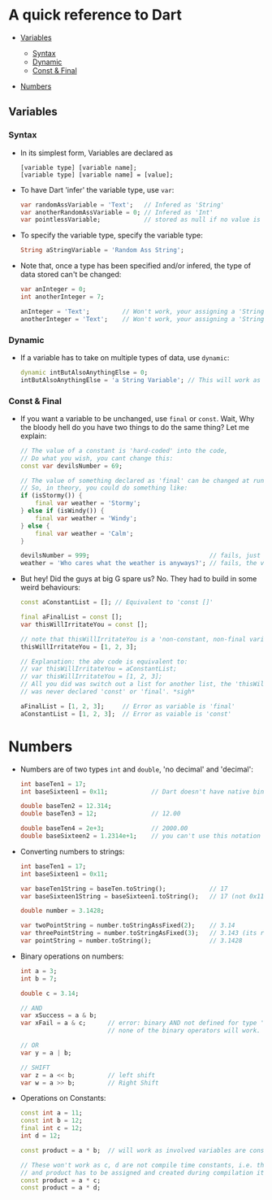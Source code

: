 # A quick reference to Dart
- [Variables](#Variables)
    - [Syntax](#Syntax)
    - [Dynamic](#Dynamic)
    - [Const & Final](#Const%20&%20Final)

- [Numbers](#Numbers)

## Variables
### Syntax
- In its simplest form, Variables are declared as

    ```
    [variable type] [variable name];
    [variable type] [variable name] = [value];
    ```

- To have Dart 'infer' the variable type, use `var`:

    ```dart
    var randomAssVariable = 'Text';   // Infered as 'String'
    var anotherRandomAssVariable = 0; // Infered as 'Int'
    var pointlessVariable;            // stored as null if no value is specified
    ```

- To specify the variable type, specify the variable type:

    ```dart
    String aStringVariable = 'Random Ass String';
    ```

- Note that, once a type has been specified and/or infered, the type of data stored can't be changed:

    ```dart
    var anInteger = 0;
    int anotherInteger = 7;

    anInteger = 'Text';         // Won't work, your assigning a 'String' to an 'int'
    anotherInteger = 'Text';    // Won't work, your assigning a 'String' to an 'int'
    ```

### Dynamic
- If a variable has to take on multiple types of data, use `dynamic`:

    ```dart
    dynamic intButAlsoAnythingElse = 0;
    intButAlsoAnythingElse = 'a String Variable'; // This will work as the variable was declared 'dynamic'
    ```

### Const & Final
- If you want a variable to be unchanged, use `final` or `const`. Wait, Why the bloody hell do
you have two things to do the same thing? Let me explain:

    ```dart
    // The value of a constant is 'hard-coded' into the code,
    // Do what you wish, you cant change this:
    const var devilsNumber = 69;

    // The value of something declared as 'final' can be changed at runtime but assigned only once,
    // So, in theory, you could do something like:
    if (isStormy()) {
        final var weather = 'Stormy';
    } else if (isWindy()) {
        final var weather = 'Windy';
    } else {
        final var weather = 'Calm';
    }

    devilsNumber = 999;                                 // fails, just the same value every time
    weather = 'Who cares what the weather is anyways?'; // fails, the value isn't necessarily same each time tho
    ```

- But hey! Did the guys at big G spare us? No. They had to build in some weird behaviours:
    
    ```dart
    const aConstantList = []; // Equivalent to 'const []'
    
    final aFinalList = const [];
    var thisWillIrritateYou = const [];

    // note that thisWillIrritateYou is a 'non-constant, non-final variable' and hence will work like:
    thisWillIrritateYou = [1, 2, 3];
    
    // Explanation: the abv code is equivalent to:
    // var thisWillIrritateYou = aConstantList;
    // var thisWillIrritateYou = [1, 2, 3];
    // All you did was switch out a list for another list, the 'thisWillIrritateYou' variable
    // was never declared 'const' or 'final'. *sigh*

    aFinalList = [1, 2, 3];     // Error as variable is 'final'
    aConstantList = [1, 2, 3];  // Error as vaiable is 'const'
    ```
# Numbers
- Numbers are of two types `int` and `double`, 'no decimal' and 'decimal':
    ```dart
    int baseTen1 = 17;
    int baseSixteen1 = 0x11;            // Dart doesn't have native binary support

    double baseTen2 = 12.314;
    double baseTen3 = 12;               // 12.00
    
    double baseTen4 = 2e+3;             // 2000.00
    double baseSixteen2 = 1.2314e+1;    // you can't use this notation for 'int'
    ```

- Converting numbers to strings:
    ```dart
    int baseTen1 = 17;
    int baseSixteen1 = 0x11;

    var baseTen1String = baseTen.toString();            // 17
    var baseSixteen1String = baseSixteen1.toString();   // 17 (not 0x11)

    double number = 3.1428;

    var twoPointString = number.toStringAssFixed(2);    // 3.14
    var threePointString = number.toStringAsFixed(3);   // 3.143 (its rounded off)
    var pointString = number.toString();                // 3.1428
    ```

- Binary operations on numbers:
    ```dart
    int a = 3;
    int b = 7;

    double c = 3.14;

    // AND
    var xSuccess = a & b;
    var xFail = a & c;      // error: binary AND not defined for type 'double'
                            // none of the binary operators will work.

    // OR
    var y = a | b;

    // SHIFT
    var z = a << b;         // left shift
    var w = a >> b;         // Right Shift
    ```

- Operations on Constants:
    ```dart
    const int a = 11;
    const int b = 12;
    final int c = 12;
    int d = 12;

    const product = a * b;  // will work as involved variables are constants

    // These won't work as c, d are not compile time constants, i.e. they haven't been created yet
    // and product has to be assigned and created during compilation itself.
    const product = a * c;
    const product = a * d;
    ```